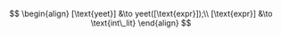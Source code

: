 $$
\begin{align}
    [\text{yeet}] &\to yeet([\text{expr}]);\\
    [\text{expr}] &\to \text{int\_lit}
\end{align}
$$